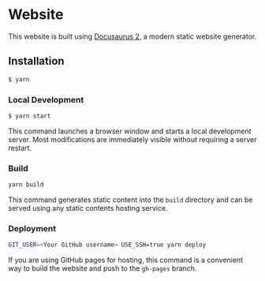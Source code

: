 # Website

This website is built using [Docusaurus 2](https://docusaurus.io/), a modern static website generator.

## Installation

```bash
$ yarn
```

### Local Development

```bash
$ yarn start
```

This command launches a browser window and starts a local development server. Most modifications are immediately visible without requiring a server restart.

### Build

```bash
yarn build
```

This command generates static content into the `build` directory and can be served using any static contents hosting service.

### Deployment

```bash
GIT_USER=<Your GitHub username> USE_SSH=true yarn deploy
```

If you are using GitHub pages for hosting, this command is a convenient way to build the website and push to the `gh-pages` branch.
